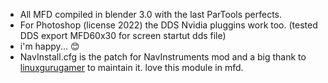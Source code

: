 - All MFD compiled in blender 3.0 with the last ParTools perfects.
- For Photoshop (license 2022) the DDS Nvidia pluggins work too. (tested DDS export MFD60x30 for screen startut dds file)
- i'm happy... 😊
- NavInstall.cfg is the patch for NavInstruments mod and a big thank to [linuxgurugamer](https://github.com/linuxgurugamer) to maintain it. love this module in mfd.
